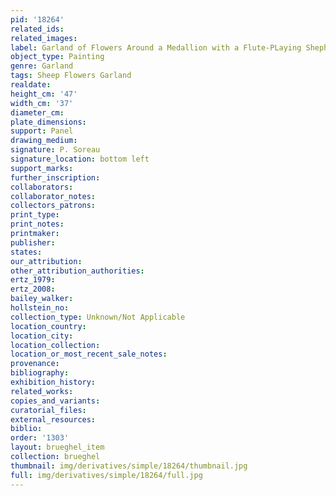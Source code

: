 ```yaml
---
pid: '18264'
related_ids: 
related_images: 
label: Garland of Flowers Around a Medallion with a Flute-PLaying Shepherd (Vienna)
object_type: Painting
genre: Garland
tags: Sheep Flowers Garland
realdate: 
height_cm: '47'
width_cm: '37'
diameter_cm: 
plate_dimensions: 
support: Panel
drawing_medium: 
signature: P. Soreau
signature_location: bottom left
support_marks: 
further_inscription: 
collaborators: 
collaborator_notes: 
collectors_patrons: 
print_type: 
print_notes: 
printmaker: 
publisher: 
states: 
our_attribution: 
other_attribution_authorities: 
ertz_1979: 
ertz_2008: 
bailey_walker: 
hollstein_no: 
collection_type: Unknown/Not Applicable
location_country: 
location_city: 
location_collection: 
location_or_most_recent_sale_notes: 
provenance: 
bibliography: 
exhibition_history: 
related_works: 
copies_and_variants: 
curatorial_files: 
external_resources: 
biblio: 
order: '1303'
layout: brueghel_item
collection: brueghel
thumbnail: img/derivatives/simple/18264/thumbnail.jpg
full: img/derivatives/simple/18264/full.jpg
---
```

